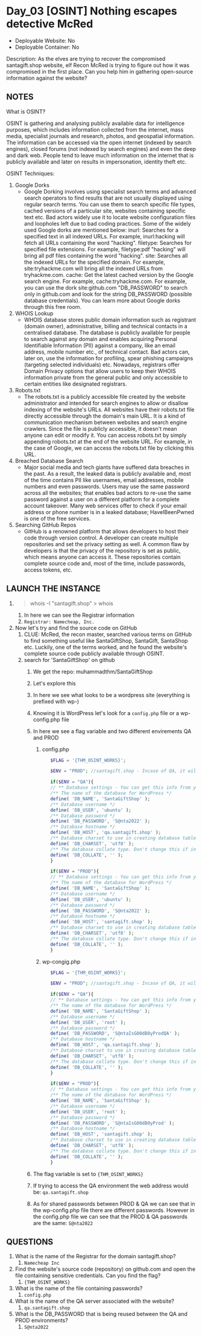 # Day_03 [OSINT] Nothing escapes detective McRed

+ Deployable Website: No
+ Deployable Container: No

Description: As the elves are trying to recover the compromised santagift.shop website, elf Recon McRed is trying to figure out how it was compromised in the first place. Can you help him in gathering open-source information against the website?

## NOTES

What is OSINT?

OSINT is gathering and analysing publicly available data for intelligence purposes, which includes information collected from the internet, mass media, specialist journals and research, photos, and geospatial information. The information can be accessed via the open internet (indexed by search engines), closed forums (not indexed by search engines) and even the deep and dark web. People tend to leave much information on the internet that is publicly available and later on results in impersonation, identity theft etc.

OSINT Techniques:

1. Google Dorks
   + Google Dorking involves using specialist search terms and advanced search operators to find results that are not usually displayed using regular search terms. You can use them to search specific file types, cached versions of a particular site, websites containing specific text etc.  Bad actors widely use it to locate website configuration files and loopholes left due to bad coding practices. Some of the widely used Google dorks are mentioned below:
   inurl: Searches for a specified text in all indexed URLs. For example, inurl:hacking will fetch all URLs containing the word "hacking".
   filetype: Searches for specified file extensions. For example, filetype:pdf "hacking" will bring all pdf files containing the word "hacking".
   site: Searches all the indexed URLs for the specified domain. For example, site:tryhackme.com will bring all the indexed URLs from  tryhackme.com.
   cache: Get the latest cached version by the Google search engine. For example, cache:tryhackme.com. For example, you can use the dork site:github.com "DB_PASSWORD" to search only in github.com and look for the string DB_PASSWORD (possible database credentials). You can learn more about Google dorks through this free room.
2. WHOIS Lookup
   + WHOIS database stores public domain information such as registrant (domain owner), administrative, billing and technical contacts in a centralised database. The database is publicly available for people to search against any domain and enables acquiring Personal Identifiable Information (PII) against a company, like an email address, mobile number etc., of technical contact. Bad actors can, later on, use the information for profiling, spear phishing campaigns (targeting selected individuals) etc. Nowadays, registrars offer Domain Privacy options that allow users to keep their WHOIS information private from the general public and only accessible to certain entities like designated registrars.
3. Robots.txt
   + The robots.txt is a publicly accessible file created by the website administrator and intended for search engines to allow or disallow indexing of the website's URLs. All websites have their robots.txt file directly accessible through the domain's main URL. It is a kind of communication mechanism between websites and search engine crawlers. Since the file is publicly accessible, it doesn't mean anyone can edit or modify it. You can access robots.txt by simply appending robots.txt at the end of the website URL. For example, in the case of Google, we can access the robots.txt file by clicking this URL.
4. Breached Database Search
   + Major social media and tech giants have suffered data breaches in the past.  As a result, the leaked data is publicly available and, most of the time contains PII like usernames, email addresses, mobile numbers and even passwords. Users may use the same password across all the websites; that enables bad actors to re-use the same password against a user on a different platform for a complete account takeover. Many web services offer to check if your email address or phone number is in a leaked database; HaveIBeenPwned is one of the free services.
5. Searching GitHub Repos
   + GitHub is a renowned platform that allows developers to host their code through version control. A developer can create multiple repositories and set the privacy setting as well. A common flaw by developers is that the privacy of the repository is set as public, which means anyone can access it. These repositories contain complete source code and, most of the time, include passwords, access tokens, etc.

## LAUNCH THE INSTANCE

1. > whois -I "santagift.shop" > whois
   1. In here we can see the Registrar information
   2. `Registrar: Namecheap, Inc.`
2. Now let's try and find the source code on GitHub
   1. CLUE: McRed, the recon master, searched various terms on GitHub to find something useful like SantaGiftShop, SantaGift, SantaShop etc. Luckily, one of the terms worked, and he found the website's complete source code publicly available through OSINT.
   2. search for 'SantaGiftShop' on github
      1. We get the repo: muhammadthm/SantaGiftShop
      2. Let's explore this
      3. In here we see what looks to be a wordpress site (everything is prefixed with wp-)
      4. Knowing it is WordPress let's look for a `config.php` file or a wp-config.php file
      5. In here we see a flag variable and two different envirements QA and PROD
         1. config.php

            ```php
               $FLAG = '{THM_OSINT_WORKS}';

               $ENV = "PROD"; //santagift.shop - Incase of QA, it will be qa.santagift.shop

               if($ENV = "QA"){
               // ** Database settings - You can get this info from your web host ** //
               /** The name of the database for WordPress */
               define( 'DB_NAME', 'SantaGiftShop' );
               /** Database username */
               define( 'DB_USER', 'ubuntu' );
               /** Database password */
               define( 'DB_PASSWORD', 'S@nta2022' );
               /** Database hostname */
               define( 'DB_HOST', 'qa.santagift.shop' );
               /** Database charset to use in creating database tables. */
               define( 'DB_CHARSET', 'utf8' );
               /** The database collate type. Don't change this if in doubt. */
               define( 'DB_COLLATE', '' );
               }

               if($ENV = "PROD"){
               // ** Database settings - You can get this info from your web host ** //
               /** The name of the database for WordPress */
               define( 'DB_NAME', 'SantaGiftShop' );
               /** Database username */
               define( 'DB_USER', 'ubuntu' );
               /** Database password */
               define( 'DB_PASSWORD', 'S@nta2022' );
               /** Database hostname */
               define( 'DB_HOST', 'santagift.shop' );
               /** Database charset to use in creating database tables. */
               define( 'DB_CHARSET', 'utf8' );
               /** The database collate type. Don't change this if in doubt. */
               define( 'DB_COLLATE', '' );
               }
            ```

         2. wp-congig.php

            ```php
               $FLAG = '{THM_OSINT_WORKS}';

               $ENV = "PROD"; //santagift.shop - Incase of QA, it will be qa.santagift.shop

               if($ENV = "QA"){
               // ** Database settings - You can get this info from your web host ** //
               /** The name of the database for WordPress */
               define( 'DB_NAME', 'SantaGiftShop' );
               /** Database username */
               define( 'DB_USER', 'root' );
               /** Database password */
               define( 'DB_PASSWORD', 'S@ntaIsG00dB0yProdQA' );
               /** Database hostname */
               define( 'DB_HOST', 'qa.santagift.shop' );
               /** Database charset to use in creating database tables. */
               define( 'DB_CHARSET', 'utf8' );
               /** The database collate type. Don't change this if in doubt. */
               define( 'DB_COLLATE', '' );
               }

               if($ENV = "PROD"){
               // ** Database settings - You can get this info from your web host ** //
               /** The name of the database for WordPress */
               define( 'DB_NAME', 'SantaGiftShop' );
               /** Database username */
               define( 'DB_USER', 'root' );
               /** Database password */
               define( 'DB_PASSWORD', 'S@ntaIsG00dB0yProd' );
               /** Database hostname */
               define( 'DB_HOST', 'santagift.shop' );
               /** Database charset to use in creating database tables. */
               define( 'DB_CHARSET', 'utf8' );
               /** The database collate type. Don't change this if in doubt. */
               define( 'DB_COLLATE', '' );
               }
            ```

      6. The flag variable is set to `{THM_OSINT_WORKS}`
      7. If trying to access the QA environment the web address would be: `qa.santagift.shop`
      8. As for shared passwords between PROD & QA we can see that in the wp-config.php file there are different passwords. However in the config.php file we can see that the PROD & QA passwords are the same: `S@nta2022`

## QUESTIONS

1. What is the name of the Registrar for the domain santagift.shop?
   1. `Namecheap Inc`
2. Find the website's source code (repository) on github.com and open the file containing sensitive credentials. Can you find the flag?
   1. `{THM_OSINT_WORKS}`
3. What is the name of the file containing passwords?
   1. `config.php`
4. What is the name of the QA server associated with the website?
   1. `qa.santagift.shop`
5. What is the DB_PASSWORD that is being reused between the QA and PROD environments?
   1. `S@nta2022`
